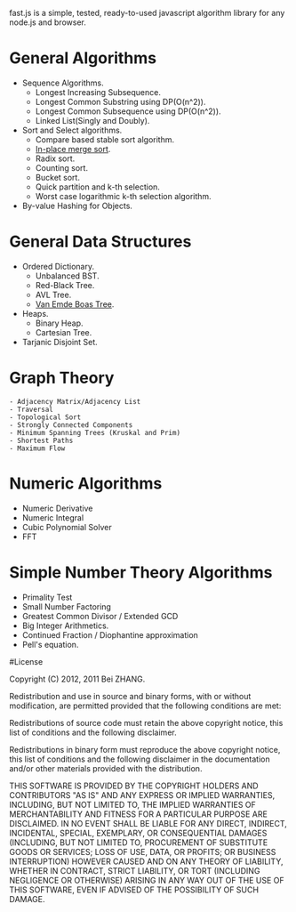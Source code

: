 fast.js is a simple, tested, ready-to-used javascript algorithm library for any node.js and browser.

# General Algorithms
- Sequence Algorithms.
    - Longest Increasing Subsequence.
    - Longest Common Substring using DP(O(n^2)).
    - Longest Common Subsequence using DP(O(n^2)).
    - Linked List(Singly and Doubly).
- Sort and Select algorithms.
    - Compare based stable sort algorithm.
    - [In-place merge sort](http://citeseerx.ist.psu.edu/viewdoc/download?doi=10.1.1.22.5514&rep=rep1&type=pdf). 
    - Radix sort.
    - Counting sort.
    - Bucket sort.
    - Quick partition and k-th selection.
    - Worst case logarithmic k-th selection algorithm.
- By-value Hashing for Objects.

# General Data Structures
- Ordered Dictionary.
    - Unbalanced BST.
    - Red-Black Tree.
    - AVL Tree.
    - [Van Emde Boas Tree](http://en.wikipedia.org/wiki/Van_Emde_Boas_tree).
- Heaps.
    - Binary Heap.
    - Cartesian Tree.
- Tarjanic Disjoint Set.

# Graph Theory
    - Adjacency Matrix/Adjacency List
    - Traversal
    - Topological Sort
    - Strongly Connected Components
    - Minimum Spanning Trees (Kruskal and Prim)
    - Shortest Paths
    - Maximum Flow

# Numeric Algorithms
- Numeric Derivative
- Numeric Integral
- Cubic Polynomial Solver
- FFT

# Simple Number Theory Algorithms
- Primality Test
- Small Number Factoring
- Greatest Common Divisor / Extended GCD
- Big Integer Arithmetics.
- Continued Fraction / Diophantine approximation
- Pell's equation.

#License

Copyright (C) 2012, 2011 Bei ZHANG.

Redistribution and use in source and binary forms, with or without modification, are permitted provided that the following conditions are met:

Redistributions of source code must retain the above copyright notice, this list of conditions and the following disclaimer.

Redistributions in binary form must reproduce the above copyright notice, this list of conditions and the following disclaimer in the documentation and/or other materials provided with the distribution.

THIS SOFTWARE IS PROVIDED BY THE COPYRIGHT HOLDERS AND CONTRIBUTORS "AS IS" AND ANY EXPRESS OR IMPLIED WARRANTIES, INCLUDING, BUT NOT LIMITED TO, THE IMPLIED WARRANTIES OF MERCHANTABILITY AND FITNESS FOR A PARTICULAR PURPOSE ARE DISCLAIMED. IN NO EVENT SHALL BE LIABLE FOR ANY DIRECT, INDIRECT, INCIDENTAL, SPECIAL, EXEMPLARY, OR CONSEQUENTIAL DAMAGES (INCLUDING, BUT NOT LIMITED TO, PROCUREMENT OF SUBSTITUTE GOODS OR SERVICES; LOSS OF USE, DATA, OR PROFITS; OR BUSINESS INTERRUPTION) HOWEVER CAUSED AND ON ANY THEORY OF LIABILITY, WHETHER IN CONTRACT, STRICT LIABILITY, OR TORT (INCLUDING NEGLIGENCE OR OTHERWISE) ARISING IN ANY WAY OUT OF THE USE OF THIS SOFTWARE, EVEN IF ADVISED OF THE POSSIBILITY OF SUCH DAMAGE.